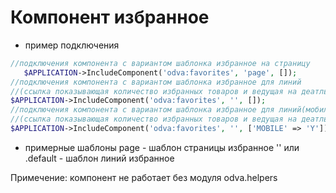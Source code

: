 # Компонент избранное

- пример подключения
```php
//подключения компонента с вариантом шаблонка избранное на страницу
   $APPLICATION->IncludeComponent('odva:favorites', 'page', []);
//подключения компонента с вариантом шаблонка избранное для линий
//(ссылка показывающая количество избранных товаров и ведущая на деатльную избранных товаров)
$APPLICATION->IncludeComponent('odva:favorites', '', []);
//подключения компонента с вариантом шаблонка избранное для линий(мобильная версия)
//(ссылка показывающая количество избранных товаров и ведущая на деатльную избранных товаров)
$APPLICATION->IncludeComponent('odva:favorites', '', ['MOBILE' => 'Y']);
```
- примерные шаблоны
    page - шаблон страницы избранное
	'' или .default - шаблон линий избранное

Примечение:
	компонент не работает без модуля odva.helpers